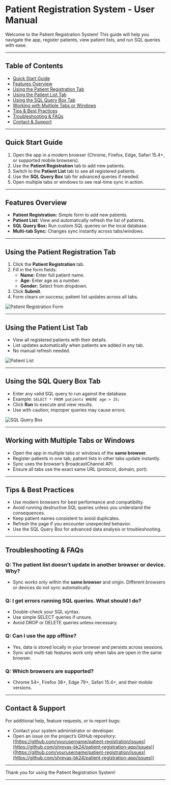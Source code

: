 # Patient Registration System - User Manual

Welcome to the Patient Registration System! This guide will help you navigate the app, register patients, view patient lists, and run SQL queries with ease.

---

## Table of Contents

- [Quick Start Guide](#quick-start-guide)  
- [Features Overview](#features-overview)  
- [Using the Patient Registration Tab](#using-the-patient-registration-tab)  
- [Using the Patient List Tab](#using-the-patient-list-tab)  
- [Using the SQL Query Box Tab](#using-the-sql-query-box-tab)  
- [Working with Multiple Tabs or Windows](#working-with-multiple-tabs-or-windows)  
- [Tips & Best Practices](#tips--best-practices)  
- [Troubleshooting & FAQs](#troubleshooting--faqs)  
- [Contact & Support](#contact--support)  

---

## Quick Start Guide

1. Open the app in a modern browser (Chrome, Firefox, Edge, Safari 15.4+, or supported mobile browsers).  
2. Use the **Patient Registration** tab to add new patients.  
3. Switch to the **Patient List** tab to see all registered patients.  
4. Use the **SQL Query Box** tab for advanced queries if needed.  
5. Open multiple tabs or windows to see real-time sync in action.

---

## Features Overview

- **Patient Registration:** Simple form to add new patients.  
- **Patient List:** View and automatically refresh the list of patients.  
- **SQL Query Box:** Run custom SQL queries on the local database.  
- **Multi-tab Sync:** Changes sync instantly across tabs/windows.  

---

## Using the Patient Registration Tab

1. Click the **Patient Registration** tab.  
2. Fill in the form fields:  
   - **Name:** Enter full patient name.  
   - **Age:** Enter age as a number.  
   - **Gender:** Select from dropdown.  
3. Click **Submit**.  
4. Form clears on success; patient list updates across all tabs.

![Patient Registration Form](./screenshots/patient-registration.png)

---

## Using the Patient List Tab

- View all registered patients with their details.  
- List updates automatically when patients are added in any tab.  
- No manual refresh needed.

![Patient List](./screenshots/patient-list.png)

---

## Using the SQL Query Box Tab

- Enter any valid SQL query to run against the database.  
- Example: `SELECT * FROM patients WHERE age > 25;`  
- Click **Run** to execute and view results.  
- Use with caution; improper queries may cause errors.

![SQL Query Box](./screenshots/sql-query-box.png)

---

## Working with Multiple Tabs or Windows

- Open the app in multiple tabs or windows of the **same browser**.  
- Register patients in one tab; patient lists in other tabs update instantly.  
- Sync uses the browser’s BroadcastChannel API.  
- Ensure all tabs use the exact same URL (protocol, domain, port).

---

## Tips & Best Practices

- Use modern browsers for best performance and compatibility.  
- Avoid running destructive SQL queries unless you understand the consequences.  
- Keep patient names consistent to avoid duplicates.  
- Refresh the page if you encounter unexpected behavior.  
- Use the SQL Query Box for advanced data analysis or troubleshooting.

---

## Troubleshooting & FAQs

### Q: The patient list doesn't update in another browser or device. Why?

- Sync works only within the **same browser** and origin. Different browsers or devices do not sync automatically.

### Q: I get errors running SQL queries. What should I do?

- Double-check your SQL syntax.  
- Use simple SELECT queries if unsure.  
- Avoid DROP or DELETE queries unless necessary.

### Q: Can I use the app offline?

- Yes, data is stored locally in your browser and persists across sessions.  
- Sync and multi-tab features work only when tabs are open in the same browser.

### Q: Which browsers are supported?

- Chrome 54+, Firefox 38+, Edge 79+, Safari 15.4+, and their mobile versions.

---

## Contact & Support

For additional help, feature requests, or to report bugs:

- Contact your system administrator or developer.  
- Open an issue on the project’s GitHub repository: [[https://github.com/yourusername/patient-registration/issues](https://github.com/shreyas-bk24/patient-registration-app/issues)]([https://github.com/yourusername/patient-registration/issues](https://github.com/shreyas-bk24/patient-registration-app/issues))

---

Thank you for using the Patient Registration System!

---

